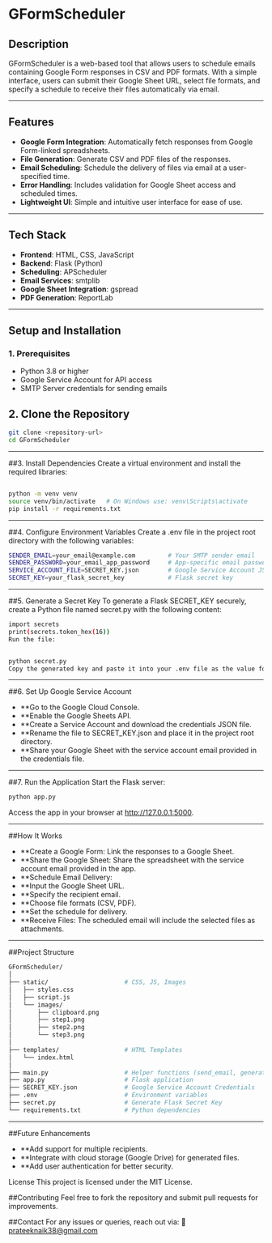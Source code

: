 # GFormScheduler

## Description  
GFormScheduler is a web-based tool that allows users to schedule emails containing Google Form responses in CSV and PDF formats. With a simple interface, users can submit their Google Sheet URL, select file formats, and specify a schedule to receive their files automatically via email.  

---

## Features  

- **Google Form Integration**: Automatically fetch responses from Google Form-linked spreadsheets.  
- **File Generation**: Generate CSV and PDF files of the responses.  
- **Email Scheduling**: Schedule the delivery of files via email at a user-specified time.  
- **Error Handling**: Includes validation for Google Sheet access and scheduled times.  
- **Lightweight UI**: Simple and intuitive user interface for ease of use.  

---

## Tech Stack  

- **Frontend**: HTML, CSS, JavaScript  
- **Backend**: Flask (Python)  
- **Scheduling**: APScheduler  
- **Email Services**: smtplib  
- **Google Sheet Integration**: gspread  
- **PDF Generation**: ReportLab  

---

## Setup and Installation  

### 1. Prerequisites  
- Python 3.8 or higher  
- Google Service Account for API access  
- SMTP Server credentials for sending emails  

## 2. Clone the Repository  
```bash
git clone <repository-url>
cd GFormScheduler
```
---
##3. Install Dependencies
Create a virtual environment and install the required libraries:

```bash

python -m venv venv  
source venv/bin/activate   # On Windows use: venv\Scripts\activate  
pip install -r requirements.txt
```
---
##4. Configure Environment Variables
Create a .env file in the project root directory with the following variables:
```bash
SENDER_EMAIL=your_email@example.com         # Your SMTP sender email  
SENDER_PASSWORD=your_email_app_password     # App-specific email password  
SERVICE_ACCOUNT_FILE=SECRET_KEY.json        # Google Service Account JSON file  
SECRET_KEY=your_flask_secret_key            # Flask secret key
```
---

##5. Generate a Secret Key
To generate a Flask SECRET_KEY securely, create a Python file named secret.py with the following content:

```bash
import secrets  
print(secrets.token_hex(16))  
Run the file:
```
```bash

python secret.py  
Copy the generated key and paste it into your .env file as the value for SECRET_KEY.
```
---

##6. Set Up Google Service Account
- **Go to the Google Cloud Console.
- **Enable the Google Sheets API.
- **Create a Service Account and download the credentials JSON file.
- **Rename the file to SECRET_KEY.json and place it in the project root directory.
- **Share your Google Sheet with the service account email provided in the credentials file.
---
##7. Run the Application
Start the Flask server:

```bash
python app.py
```  
Access the app in your browser at http://127.0.0.1:5000.

---

##How It Works
- **Create a Google Form: Link the responses to a Google Sheet.
- **Share the Google Sheet: Share the spreadsheet with the service account email provided in the app.
- **Schedule Email Delivery:
- **Input the Google Sheet URL.
- **Specify the recipient email.
- **Choose file formats (CSV, PDF).
- **Set the schedule for delivery.
- **Receive Files: The scheduled email will include the selected files as attachments.
---
##Project Structure
```bash
GFormScheduler/  
│  
├── static/                     # CSS, JS, Images  
│   ├── styles.css  
│   ├── script.js  
│   └── images/  
│       ├── clipboard.png  
│       ├── step1.png  
│       ├── step2.png  
│       └── step3.png  
│  
├── templates/                  # HTML Templates  
│   └── index.html  
│  
├── main.py                     # Helper functions (send_email, generate_csv, etc.)  
├── app.py                      # Flask application  
├── SECRET_KEY.json             # Google Service Account Credentials  
├── .env                        # Environment variables  
├── secret.py                   # Generate Flask Secret Key  
└── requirements.txt            # Python dependencies

```
---

##Future Enhancements
- **Add support for multiple recipients.
- **Integrate with cloud storage (Google Drive) for generated files.
- **Add user authentication for better security.


License
This project is licensed under the MIT License.

##Contributing
Feel free to fork the repository and submit pull requests for improvements.

##Contact
For any issues or queries, reach out via:
📧 prateeknaik38@gmail.com
